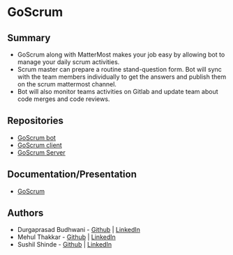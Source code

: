 # GoScrum

## Summary

* GoScrum along with MatterMost makes your job easy by allowing bot to manage your daily scrum activities.
* Scrum master can prepare a routine stand-question form. Bot will sync with the team members individually to get the answers and publish them on the scrum mattermost channel.
* Bot will also monitor teams activities on Gitlab and update team about code merges and code reviews.

## Repositories

* [GoScrum bot](https://github.com/Go-Scrum/mattermost-bot)
* [GoScrum client](https://github.com/Go-Scrum/goscrum-client)
* [GoScrum Server](https://github.com/Go-Scrum/goscrum-server)

## Documentation/Presentation

* [GoScrum](https://coda.io/d/GoScrum-io_dzPwc-_pSMc/GoScrum_suq_O#_luep9)

## Authors

* Durgaprasad Budhwani - [Github](https://github.com/Durgaprasad-Budhwani) | [LinkedIn](https://www.linkedin.com/in/durgaprasad-budhwani/)
* Mehul Thakkar - [Github](https://github.com/mehulcse) | [LinkedIn](https://www.linkedin.com/in/mehulcse/)
* Sushil Shinde - [Github](https://github.com/sushil88) | [LinkedIn](https://www.linkedin.com/in/sushil88/)
